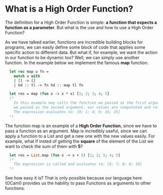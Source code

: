 # What is a High Order Function?
The definition for a High Order Function is simple: **a function that expects a function as a parameter**. But what is the use and how to use a High Order Function?

As we have talked earlier, functions are incredible building blocks for programs, we can easily define some block of code that applies some specific action to different data. But what if, for example, we want the action in our function to be dynamic too? Well, we can simply use another function.
In the example below we implement the famous **map** function.

```ocaml
  let rec map u fn =
    match u with
    | [] -> []
    | hd :: tl -> fn hd :: map tl fn

  let res = map (fun x -> x * x) [1; 2; 3; 4; 5] 
  (* 
    In this example map calls the function we passed as the first argument to every element of the list
    we passed as the second argument, our values are computated and returned on a new List
    The expression evaluates to: [0; 1; 4; 9; 16; 25]
  *)
```

The function map is an example of a **High Order Function**, since we have to pass a function as an argument. Map is incredibly useful, since we can apply a function to a List and get a new one with the new values easily. For example, what if insted of getting the **square** of the element of the List we want to check the sum of them with **5**? 

```ocaml
  let res = List.map (fun x -> x + 5) [1; 2; 3; 4; 5] 
  (* 
    The expression is called and evaluates to: [6; 7; 8; 9; 10]
  *)
```

See how easy it is? That is only possible because our language here (OCaml) provides us the hability to pass Functions as arguments to other functions.